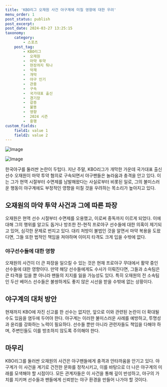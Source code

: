 ```yaml
---
title: 'KBO리그 오재원 사건 야구계에 미칠 영향에 대한 우려'
menu_order: 1
post_status: publish
post_excerpt: 
post_date: 2024-03-27 13:25:15
taxonomy:
    category:
        - 스포츠
    post_tag:
        - KBO리그
        -  오재원
        -  마약 투약
        -  현장까지 튀나
        -  악재
        -  개막
        -  야구 인기
        -  관중
        -  구속
        -  국가대표 출신
        -  경기장
        -  갈증
        -  불똥
        -  영향
        -  2024 시즌
        -  흥행
custom_fields:
    field1: value 1
    field2: value 2
---
```


![Image](https://imgnews.pstatic.net/image/076/2024/03/27/2024032801002073200275881_20240327073605524.jpg?type=w647)

![Image](https://imgnews.pstatic.net/image/076/2024/03/27/2024032801002073200275882_20240327073605534.jpg?type=w647)

한국야구를 둘러싼 논란이 두텁다. 지난 주말, KBO리그가 개막한 가운데 국가대표 출신 선수 오재원이 마약 투약 혐의로 구속되면서 야구팬들은 놀라움과 충격을 안고 있다. 이는 그가 현역 시절부터 수면제를 남발해왔다는 사실로부터 비롯된 일로, 그의 불미스러운 행동이 야구계에도 부정적인 영향을 미칠 것을 우려하는 목소리가 높아지고 있다.
## 오재원의 마약 투약 사건과 그에 따른 파장
오재원은 현역 선수 시절부터 수면제를 오용했고, 이로써 중독까지 이르게 되었다. 이에 대해 그의 행위를 알고도 돕거나 방조한 전-현직 프로야구 선수들에 대한 의혹이 제기되고 있어, 심각한 문제로 번지고 있다. 대리 처방이 불법인 것을 알면서 마약 복용을 도왔다면, 그들 또한 법적인 책임을 져야하며 이미지 타격도 크게 입을 수밖에 없다.
### 야구선수들에 대한 영향
오재원의 사건이 더 큰 파장을 일으킬 수 있는 것은 현재 프로야구 무대에서 활약 중인 선수들에 대한 영향이다. 만약 해당 선수들에게도 수사가 이뤄진다면, 그들과 소속팀은 큰 타격을 입을 뿐 아니라 팬들의 지지를 잃을 가능성도 있다. 특히 오재원의 전 소속팀인 두산 베어스 선수들은 불쌍하게도 좋지 않은 시선을 받을 수밖에 없는 상황이다.
## 야구계의 대처 방안
현재까지 KBO에 자진 신고를 한 선수는 없지만, 앞으로 이와 관련된 논란이 더 확대될 수도 있음을 염두에 두어야 한다. 야구계는 이러한 불미스러운 사례를 예방하고, 투명성과 윤리를 강화하는 노력이 필요하다. 선수들 뿐만 아니라 관련자들도 책임을 다해야 하며, 주변인들도 이를 방조하지 않도록 주의해야 한다.
## 마무리
KBO리그를 둘러싼 오재원의 사건은 야구팬들에게 충격과 안타까움을 안기고 있다. 야구계가 이 사건을 계기로 건전한 문화를 정착시키고, 이를 바탕으로 더 나은 야구계의 미래를 모색해야 할 시점이다. 모든 관계자들은 이 사건을 통해 깊이 반성하고, 야구의 가치를 지키며 선수들과 팬들에게 신뢰받는 야구 환경을 만들어 나가야 할 것이다.
